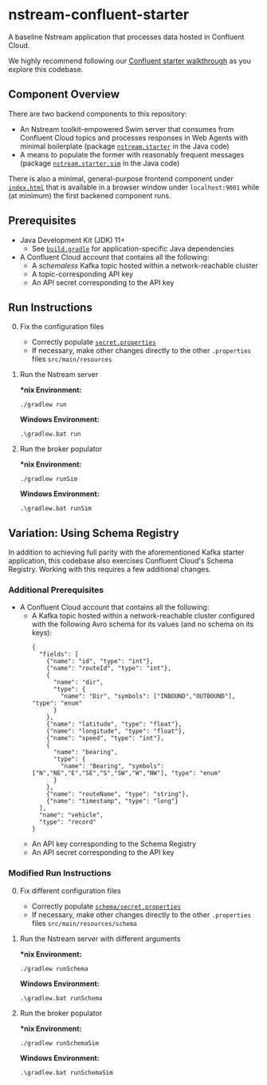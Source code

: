 # nstream-confluent-starter

A baseline Nstream application that processes data hosted in Confluent Cloud.

We highly recommend following our [Confluent starter walkthrough](https://www.nstream.io/docs/backend/confluent-vehicle-tutorial/) as you explore this codebase.

## Component Overview

There are two backend components to this repository:

- An Nstream toolkit-empowered Swim server that consumes from Confluent Cloud topics and processes responses in Web Agents with minimal boilerplate (package [`nstream.starter`](/src/main/java/nstream/starter) in the Java code)
- A means to populate the former with reasonably frequent messages (package [`nstream.starter.sim`](/src/main/java/nstream/starter/sim) in the Java code)

There is also a minimal, general-purpose frontend component under [`index.html`](/index.html) that is available in a browser window under `localhost:9001` while (at minimum) the first backened component runs.

## Prerequisites

- Java Development Kit (JDK) 11+
   - See [`build.gradle`](/build.gradle) for application-specific Java dependencies
- A Confluent Cloud account that contains all the following:
   - A _schemaless_ Kafka topic hosted within a network-reachable cluster
   - A topic-corresponding API key
   - An API secret corresponding to the API key

## Run Instructions

0. Fix the configuration files
   - Correctly populate [`secret.properties`](/src/main/resources/secret.properties)
   - If necessary, make other changes directly to the other `.properties` files `src/main/resources`

1. Run the Nstream server

   **\*nix Environment:**
   ```
   ./gradlew run
   ```
   **Windows Environment:**
   ```
   .\gradlew.bat run 
   ```
2. Run the broker populator

   **\*nix Environment:**
   ```
   ./gradlew runSim
   ```
   **Windows Environment:**
   ```
   .\gradlew.bat runSim
   ```
   
## Variation: Using Schema Registry

In addition to achieving full parity with the aforementioned Kafka starter application, this codebase also exercises Confluent Cloud's Schema Registry.
Working with this requires a few additional changes.

### Additional Prerequisites

- A Confluent Cloud account that contains all the following:
   - A Kafka topic hosted within a network-reachable cluster configured with the following Avro schema for its values (and no schema on its keys):
      ```
      {
        "fields": [
          {"name": "id", "type": "int"},
          {"name": "routeId", "type": "int"},
          {
            "name": "dir",
            "type": {
              "name": "Dir", "symbols": ["INBOUND","OUTBOUND"], "type": "enum"
            }
          },
          {"name": "latitude", "type": "float"},
          {"name": "longitude", "type": "float"},
          {"name": "speed", "type": "int"},
          {
            "name": "bearing",
            "type": {
              "name": "Bearing", "symbols": ["N","NE","E","SE","S","SW","W","NW"], "type": "enum"
            }
          },
          {"name": "routeName", "type": "string"},
          {"name": "timestamp", "type": "long"}
        ],
        "name": "vehicle",
        "type": "record"
      }
      ```
   - An API key corresponding to the Schema Registry
   - An API secret corresponding to the API key

### Modified Run Instructions

0. Fix different configuration files
   - Correctly populate [`schema/secret.properties`](/src/main/resources/schema/secret.properties)
   - If necessary, make other changes directly to the other `.properties` files `src/main/resources/schema`
1. Run the Nstream server with different arguments

   **\*nix Environment:**
   ```
   ./gradlew runSchema
   ```
   **Windows Environment:**
   ```
   .\gradlew.bat runSchema
   ```
2. Run the broker populator

   **\*nix Environment:**
   ```
   ./gradlew runSchemaSim
   ```
   **Windows Environment:**
   ```
   .\gradlew.bat runSchemaSim
   ```

